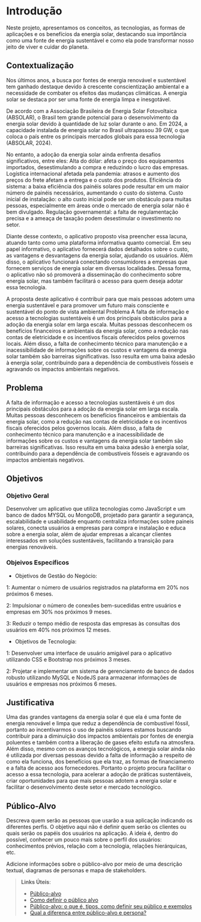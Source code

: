 # Introdução

Neste projeto, apresentamos os conceitos, as tecnologias, as formas de aplicações e os benefícios da energia solar, destacando sua importância como uma fonte de energia sustentável e como ela pode transformar nosso jeito de viver e cuidar do planeta.

## Contextualização

Nos últimos anos, a busca por fontes de energia renovável e sustentável tem ganhado destaque devido à crescente conscientização ambiental e a necessidade de combater os efeitos das mudanças climáticas. A energia solar se destaca por ser uma fonte de energia limpa e inesgotável. 

De acordo com a Associação Brasileira de Energia Solar Fotovoltaica (ABSOLAR), o Brasil tem grande potencial para o desenvolvimento da energia solar devido à quantidade de luz solar durante o ano. Em 2024, a capacidade instalada de energia solar no Brasil ultrapassou 39 GW, o que coloca o país entre os principais mercados globais para essa tecnologia (ABSOLAR, 2024).

No entanto, a adoção da energia solar ainda enfrenta desafios significativos, entre eles:
Alta do dólar: afeta o preço dos equipamentos importados, desestimulando a compra e reduzindo o lucro das empresas.
Logística internacional afetada pela pandemia: atrasos e aumento dos preços do frete afetam a entrega e o custo dos produtos.
Eficiência do sistema: a baixa eficiência dos painéis solares pode resultar em um maior número de painéis necessários, aumentando o custo do sistema.
Custo inicial de instalação: o alto custo inicial pode ser um obstáculo para muitas pessoas, especialmente em áreas onde o mercado de energia solar não é bem divulgado.
Regulação governamental: a falta de regulamentação precisa e a ameaça de taxação podem desestimular o investimento no setor.

Diante desse contexto, o aplicativo proposto visa preencher essa lacuna, atuando tanto como uma plataforma informativa quanto comercial. Em seu papel informativo, o aplicativo fornecerá dados detalhados sobre o custo, as vantagens e desvantagens da energia solar, ajudando os usuários. Além disso, o aplicativo funcionará conectando consumidores a empresas que fornecem serviços de energia solar em diversas localidades. Dessa forma, o aplicativo não só promoverá a disseminação do conhecimento sobre energia solar, mas também facilitará o acesso para quem deseja adotar essa tecnologia.

A proposta deste aplicativo é contribuir para que mais pessoas adotem uma energia sustentável e para promover um futuro mais consciente e sustentável do ponto de vista ambiental
Problema 
A falta de informação e acesso a tecnologias sustentáveis ​​é um dos principais obstáculos para a adoção da energia solar em larga escala. Muitas pessoas desconhecem os benefícios financeiros e ambientais da energia solar, como a redução nas contas de eletricidade e os incentivos fiscais oferecidos pelos governos locais. Além disso, a falta de conhecimento técnico para manutenção e a inacessibilidade de informações sobre os custos e vantagens da energia solar também são barreiras significativas. Isso resulta em uma baixa adesão à energia solar, contribuindo para a dependência de combustíveis fósseis e agravando os impactos ambientais negativos.

## Problema
A falta de informação e acesso a tecnologias sustentáveis ​​é um dos principais obstáculos para a adoção da energia solar em larga escala. Muitas pessoas desconhecem os benefícios financeiros e ambientais da energia solar, como a redução nas contas de eletricidade e os incentivos fiscais oferecidos pelos governos locais. Além disso, a falta de conhecimento técnico para manutenção e a inacessibilidade de informações sobre os custos e vantagens da energia solar também são barreiras significativas. Isso resulta em uma baixa adesão à energia solar, contribuindo para a dependência de combustíveis fósseis e agravando os impactos ambientais negativos.

## Objetivos

### Objetivo Geral
Desenvolver um aplicativo que utiliza tecnologias como JavaScript e um banco de dados MYSQL ou MongoDB, projetado para garantir a segurança, escalabilidade e usabilidade enquanto centraliza informações sobre paineis solares, conecta usuários a empresas para compra e instalação e educa sobre a energia solar, além de ajudar empresas a alcançar clientes interessados em soluções sustentáveis, facilitando a transição para energias renováveis.

### Objeivos Específicos

- Objetivos de Gestão do Negócio:

1: Aumentar o número de usuários registrados na plataforma em 20% nos próximos 6 meses.

2: Impulsionar o número de conexões bem-sucedidas entre usuários e empresas em 30% nos próximos 9 meses.

3: Reduzir o tempo médio de resposta das empresas às consultas dos usuários em 40% nos próximos 12 meses.

- Objetivos de Tecnologia:

1: Desenvolver uma interface de usuário amigável para o aplicativo utilizando CSS e Bootstrap nos próximos 3 meses.

2: Projetar e implementar um sistema de gerenciamento de banco de dados robusto utilizando MySQL e NodeJS para armazenar informações de usuários e empresas nos próximos 6 meses.

## Justificativa

Uma das grandes vantagens da energia solar é que ela é uma fonte de energia renovável e limpa que reduz a dependência de combustível fóssil, portanto ao incentivarmos o uso de painéis solares estamos buscando contribuir para a diminuição dos impactos ambientais por fontes de energia poluentes e também contra a liberação de gases efeito estufa na atmosfera. Além disso, mesmo com os avanços tecnológicos, a energia solar ainda não é utilizada por diversas pessoas devido a falta de informação a respeito de como ela funciona, dos benefícios que ela traz, as formas de financiamento e a falta de acesso aos fornecedores.
Portanto o projeto procura facilitar o acesso a essa tecnologia, para acelerar a adoção de práticas sustentáveis, criar oportunidades para que mais pessoas adotem a energia solar e facilitar o desenvolvimento deste setor e mercado tecnológico.

## Público-Alvo

Descreva quem serão as pessoas que usarão a sua aplicação indicando os diferentes perfis. O objetivo aqui não é definir quem serão os clientes ou quais serão os papéis dos usuários na aplicação. A ideia é, dentro do possível, conhecer um pouco mais sobre o perfil dos usuários: conhecimentos prévios, relação com a tecnologia, relações
hierárquicas, etc.

Adicione informações sobre o público-alvo por meio de uma descrição textual, diagramas de personas e mapa de stakeholders.

> **Links Úteis**:
> - [Público-alvo](https://blog.hotmart.com/pt-br/publico-alvo/)
> - [Como definir o público alvo](https://exame.com/pme/5-dicas-essenciais-para-definir-o-publico-alvo-do-seu-negocio/)
> - [Público-alvo: o que é, tipos, como definir seu público e exemplos](https://klickpages.com.br/blog/publico-alvo-o-que-e/)
> - [Qual a diferença entre público-alvo e persona?](https://rockcontent.com/blog/diferenca-publico-alvo-e-persona/)
